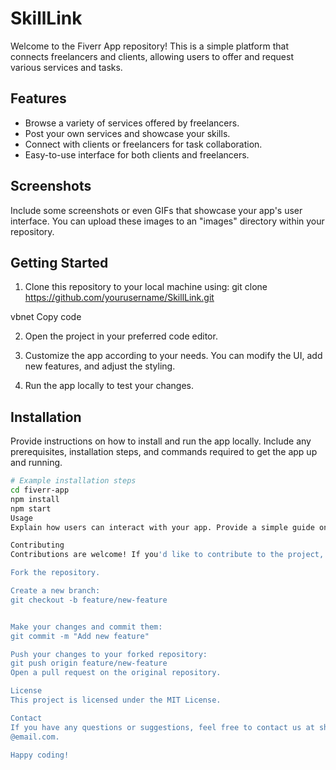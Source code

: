 # SkillLink

Welcome to the Fiverr App repository! This is a simple platform that connects freelancers and clients, allowing users to offer and request various services and tasks.

## Features

- Browse a variety of services offered by freelancers.
- Post your own services and showcase your skills.
- Connect with clients or freelancers for task collaboration.
- Easy-to-use interface for both clients and freelancers.

## Screenshots

Include some screenshots or even GIFs that showcase your app's user interface. You can upload these images to an "images" directory within your repository.

## Getting Started

1. Clone this repository to your local machine using:
git clone https://github.com/yourusername/SkillLink.git

vbnet
Copy code

2. Open the project in your preferred code editor.

3. Customize the app according to your needs. You can modify the UI, add new features, and adjust the styling.

4. Run the app locally to test your changes.

## Installation

Provide instructions on how to install and run the app locally. Include any prerequisites, installation steps, and commands required to get the app up and running.

```bash
# Example installation steps
cd fiverr-app
npm install
npm start
Usage
Explain how users can interact with your app. Provide a simple guide on how to create an account, browse services, post services, and connect with others.

Contributing
Contributions are welcome! If you'd like to contribute to the project, follow these steps:

Fork the repository.

Create a new branch:
git checkout -b feature/new-feature


Make your changes and commit them:
git commit -m "Add new feature"

Push your changes to your forked repository:
git push origin feature/new-feature
Open a pull request on the original repository.

License
This project is licensed under the MIT License.

Contact
If you have any questions or suggestions, feel free to contact us at shahanashamim002![ss1](https://github.com/S-170802/SkillLink/assets/80162223/0bd1cf40-e1c8-4120-bba6-76ebb4e0542c)
@email.com.

Happy coding!
